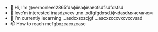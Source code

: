 - 👋 Hi, I’m @vernonlee12865fdвфіівафівавяfsdfsdfdsfsd
- 👀 Ixvc’m interested inasdzvcxv ,mn..xdfgfgdxsd.іфчdasdмячсмячсм
- 🌱 I’m currently lecarning ...asdcxsxzcjgf ...ascxzccxvxcvxcvsad
- 📫 How to reach mefgbxzcacxzcasc
<!---ascadczxcsdavfvcxv
vernonlee12865/verngdfonlee1286gfd5 cxzis a ✨ special ✨ repozxczxczxcsitory because its `README.md` (this file) appears on your GitHub profile.
You can click the Preview likjnsdfk tocvbcv take a look at your changes.
--->
